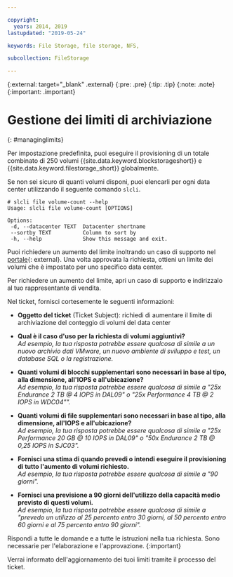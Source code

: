 ```yaml
---

copyright:
  years: 2014, 2019
lastupdated: "2019-05-24"

keywords: File Storage, file storage, NFS,

subcollection: FileStorage

---
```

{:external: target="_blank" .external}
{:pre: .pre}
{:tip: .tip}
{:note: .note}
{:important: .important}

# Gestione dei limiti di archiviazione
{: #managinglimits}

Per impostazione predefinita, puoi eseguire il provisioning di un totale combinato di 250 volumi {{site.data.keyword.blockstorageshort}} e {{site.data.keyword.filestorage_short}} globalmente.

Se non sei sicuro di quanti volumi disponi, puoi elencarli per ogni data center utilizzando il seguente comando `slcli`.
```
# slcli file volume-count --help
Usage: slcli file volume-count [OPTIONS]

Options:
 -d, --datacenter TEXT  Datacenter shortname
 --sortby TEXT          Column to sort by
 -h, --help             Show this message and exit.
```

Puoi richiedere un aumento del limite inoltrando un caso di supporto nel [portale](https://cloud.ibm.com/unifiedsupport/cases/add){: external}. Una volta approvata la richiesta, ottieni un limite dei volumi che è impostato per uno specifico data center.

Per richiedere un aumento del limite, apri un caso di supporto e indirizzalo al tuo rappresentante di vendita.

Nel ticket, fornisci cortesemente le seguenti informazioni:

- **Oggetto del ticket** (Ticket Subject): richiedi di aumentare il limite di archiviazione del conteggio di volumi del data center

- **Qual è il caso d'uso per la richiesta di volumi aggiuntivi?** <br />
*Ad esempio, la tua risposta potrebbe essere qualcosa di simile a un nuovo archivio dati VMware, un nuovo ambiente di sviluppo e test, un database SQL o la registrazione.*

- **Quanti volumi di blocchi supplementari sono necessari in base al tipo, alla dimensione, all'IOPS e all'ubicazione?** <br />
*Ad esempio, la tua risposta potrebbe essere qualcosa di simile a "25x Endurance 2 TB @ 4 IOPS in DAL09" o "25x Performance 4 TB @ 2 IOPS in WDC04"".*

- **Quanti volumi di file supplementari sono necessari in base al tipo, alla dimensione, all'IOPS e all'ubicazione?** <br />
*Ad esempio, la tua risposta potrebbe essere qualcosa di simile a "25x Performance 20 GB @ 10 IOPS in DAL09" o "50x Endurance 2 TB @ 0,25 IOPS in SJC03".*

- **Fornisci una stima di quando prevedi o intendi eseguire il provisioning di tutto l'aumento di volumi richiesto.** <br />
*Ad esempio, la tua risposta potrebbe essere qualcosa di simile a "90 giorni".*

- **Fornisci una previsione a 90 giorni dell'utilizzo della capacità medio previsto di questi volumi.** <br />
*Ad esempio, la tua risposta potrebbe essere qualcosa di simile a "prevedo un utilizzo al 25 percento entro 30 giorni, al 50 percento entro 60 giorni e al 75 percento entro 90 giorni".*

Rispondi a tutte le domande e a tutte le istruzioni nella tua richiesta. Sono necessarie per l'elaborazione e l'approvazione.
{:important}

Verrai informato dell'aggiornamento dei tuoi limiti tramite il processo del ticket.
